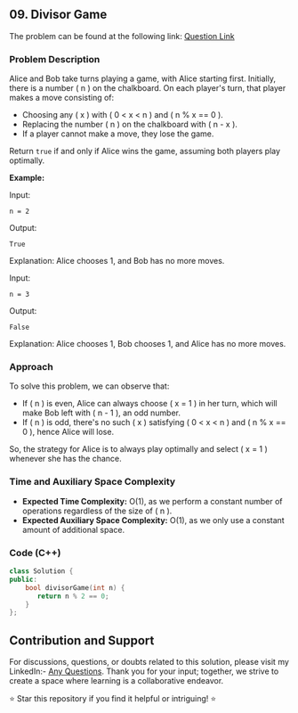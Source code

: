 ## 09. Divisor Game

The problem can be found at the following link: [Question Link](https://www.geeksforgeeks.org/problems/divisor-game-1664432414/1)

### Problem Description

Alice and Bob take turns playing a game, with Alice starting first. Initially, there is a number \( n \) on the chalkboard. On each player's turn, that player makes a move consisting of:

- Choosing any \( x \) with \( 0 < x < n \) and \( n \% x == 0 \).
- Replacing the number \( n \) on the chalkboard with \( n - x \).
- If a player cannot make a move, they lose the game.

Return `true` if and only if Alice wins the game, assuming both players play optimally.

**Example:**

Input:
```
n = 2
```
Output:
```
True
```
Explanation:
Alice chooses 1, and Bob has no more moves.

Input:
```
n = 3
```
Output:
```
False
```
Explanation:
Alice chooses 1, Bob chooses 1, and Alice has no more moves.

### Approach

To solve this problem, we can observe that:
- If \( n \) is even, Alice can always choose \( x = 1 \) in her turn, which will make Bob left with \( n - 1 \), an odd number.
- If \( n \) is odd, there's no such \( x \) satisfying \( 0 < x < n \) and \( n \% x == 0 \), hence Alice will lose.

So, the strategy for Alice is to always play optimally and select \( x = 1 \) whenever she has the chance.

### Time and Auxiliary Space Complexity

- **Expected Time Complexity:** O(1), as we perform a constant number of operations regardless of the size of \( n \).
- **Expected Auxiliary Space Complexity:** O(1), as we only use a constant amount of additional space.

### Code (C++)

```cpp
class Solution {
public:
    bool divisorGame(int n) {
       return n % 2 == 0;
    }
};
```

## Contribution and Support

For discussions, questions, or doubts related to this solution, please visit my LinkedIn:- [Any Questions](https://www.linkedin.com/in/het-patel-8b110525a/).
Thank you for your input; together, we strive to create a space where learning is a collaborative endeavor.

⭐ Star this repository if you find it helpful or intriguing! ⭐
